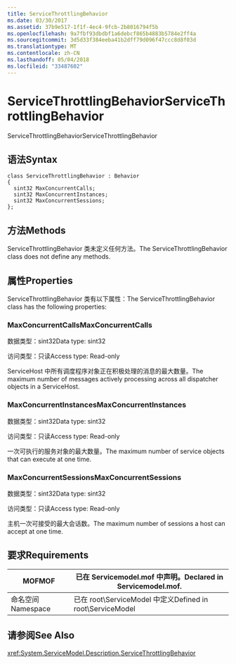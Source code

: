 ```yaml
---
title: ServiceThrottlingBehavior
ms.date: 03/30/2017
ms.assetid: 37b9e517-1f1f-4ec4-9fcb-2b8016794f5b
ms.openlocfilehash: 9a7fbf93dbdbf1a6debcf865b4883b5784e2ff4a
ms.sourcegitcommit: 3d5d33f384eeba41b2dff79d096f47ccc8d8f03d
ms.translationtype: MT
ms.contentlocale: zh-CN
ms.lasthandoff: 05/04/2018
ms.locfileid: "33487602"
---
```

# <a name="servicethrottlingbehavior"></a><span data-ttu-id="6a8aa-102">ServiceThrottlingBehavior</span><span class="sxs-lookup"><span data-stu-id="6a8aa-102">ServiceThrottlingBehavior</span></span>
<span data-ttu-id="6a8aa-103">ServiceThrottlingBehavior</span><span class="sxs-lookup"><span data-stu-id="6a8aa-103">ServiceThrottlingBehavior</span></span>  
  
## <a name="syntax"></a><span data-ttu-id="6a8aa-104">语法</span><span class="sxs-lookup"><span data-stu-id="6a8aa-104">Syntax</span></span>  
  
```  
class ServiceThrottlingBehavior : Behavior  
{  
  sint32 MaxConcurrentCalls;  
  sint32 MaxConcurrentInstances;  
  sint32 MaxConcurrentSessions;  
};  
```  
  
## <a name="methods"></a><span data-ttu-id="6a8aa-105">方法</span><span class="sxs-lookup"><span data-stu-id="6a8aa-105">Methods</span></span>  
 <span data-ttu-id="6a8aa-106">ServiceThrottlingBehavior 类未定义任何方法。</span><span class="sxs-lookup"><span data-stu-id="6a8aa-106">The ServiceThrottlingBehavior class does not define any methods.</span></span>  
  
## <a name="properties"></a><span data-ttu-id="6a8aa-107">属性</span><span class="sxs-lookup"><span data-stu-id="6a8aa-107">Properties</span></span>  
 <span data-ttu-id="6a8aa-108">ServiceThrottlingBehavior 类有以下属性：</span><span class="sxs-lookup"><span data-stu-id="6a8aa-108">The ServiceThrottlingBehavior class has the following properties:</span></span>  
  
### <a name="maxconcurrentcalls"></a><span data-ttu-id="6a8aa-109">MaxConcurrentCalls</span><span class="sxs-lookup"><span data-stu-id="6a8aa-109">MaxConcurrentCalls</span></span>  
 <span data-ttu-id="6a8aa-110">数据类型：sint32</span><span class="sxs-lookup"><span data-stu-id="6a8aa-110">Data type: sint32</span></span>  
  
 <span data-ttu-id="6a8aa-111">访问类型：只读</span><span class="sxs-lookup"><span data-stu-id="6a8aa-111">Access type: Read-only</span></span>  
  
 <span data-ttu-id="6a8aa-112">ServiceHost 中所有调度程序对象正在积极处理的消息的最大数量。</span><span class="sxs-lookup"><span data-stu-id="6a8aa-112">The maximum number of messages actively processing across all dispatcher objects in a ServiceHost.</span></span>  
  
### <a name="maxconcurrentinstances"></a><span data-ttu-id="6a8aa-113">MaxConcurrentInstances</span><span class="sxs-lookup"><span data-stu-id="6a8aa-113">MaxConcurrentInstances</span></span>  
 <span data-ttu-id="6a8aa-114">数据类型：sint32</span><span class="sxs-lookup"><span data-stu-id="6a8aa-114">Data type: sint32</span></span>  
  
 <span data-ttu-id="6a8aa-115">访问类型：只读</span><span class="sxs-lookup"><span data-stu-id="6a8aa-115">Access type: Read-only</span></span>  
  
 <span data-ttu-id="6a8aa-116">一次可执行的服务对象的最大数量。</span><span class="sxs-lookup"><span data-stu-id="6a8aa-116">The maximum number of service objects that can execute at one time.</span></span>  
  
### <a name="maxconcurrentsessions"></a><span data-ttu-id="6a8aa-117">MaxConcurrentSessions</span><span class="sxs-lookup"><span data-stu-id="6a8aa-117">MaxConcurrentSessions</span></span>  
 <span data-ttu-id="6a8aa-118">数据类型：sint32</span><span class="sxs-lookup"><span data-stu-id="6a8aa-118">Data type: sint32</span></span>  
  
 <span data-ttu-id="6a8aa-119">访问类型：只读</span><span class="sxs-lookup"><span data-stu-id="6a8aa-119">Access type: Read-only</span></span>  
  
 <span data-ttu-id="6a8aa-120">主机一次可接受的最大会话数。</span><span class="sxs-lookup"><span data-stu-id="6a8aa-120">The maximum number of sessions a host can accept at one time.</span></span>  
  
## <a name="requirements"></a><span data-ttu-id="6a8aa-121">要求</span><span class="sxs-lookup"><span data-stu-id="6a8aa-121">Requirements</span></span>  
  
|<span data-ttu-id="6a8aa-122">MOF</span><span class="sxs-lookup"><span data-stu-id="6a8aa-122">MOF</span></span>|<span data-ttu-id="6a8aa-123">已在 Servicemodel.mof 中声明。</span><span class="sxs-lookup"><span data-stu-id="6a8aa-123">Declared in Servicemodel.mof.</span></span>|  
|---------|-----------------------------------|  
|<span data-ttu-id="6a8aa-124">命名空间</span><span class="sxs-lookup"><span data-stu-id="6a8aa-124">Namespace</span></span>|<span data-ttu-id="6a8aa-125">已在 root\ServiceModel 中定义</span><span class="sxs-lookup"><span data-stu-id="6a8aa-125">Defined in root\ServiceModel</span></span>|  
  
## <a name="see-also"></a><span data-ttu-id="6a8aa-126">请参阅</span><span class="sxs-lookup"><span data-stu-id="6a8aa-126">See Also</span></span>  
 <xref:System.ServiceModel.Description.ServiceThrottlingBehavior>
